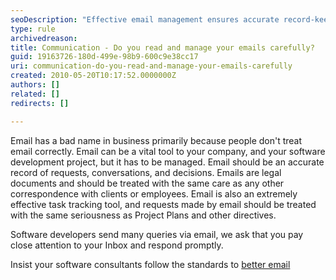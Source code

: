 ```yaml
---
seoDescription: "Effective email management ensures accurate record-keeping and timely responses for software development projects, promoting efficient communication."
type: rule
archivedreason: 
title: Communication - Do you read and manage your emails carefully?
guid: 19163726-180d-499e-98b9-600c9e38cc17
uri: communication-do-you-read-and-manage-your-emails-carefully
created: 2010-05-20T10:17:52.0000000Z
authors: []
related: []
redirects: []

---
```


Email has a bad name in business primarily because people don't treat email correctly. Email can be a vital tool to your company, and your software development project, but it has to be managed. Email should be an accurate record of requests, conversations, and decisions. Emails are legal documents and should be treated with the same care as any other correspondence with clients or employees. Email is also an extremely effective task tracking tool, and requests made by email should be treated with the same seriousness as Project Plans and other directives.  
<!--endintro-->

Software developers send many queries via email, we ask that you pay close attention to your Inbox and respond promptly.

Insist your software consultants follow the standards to [better email](/rules-to-better-email)

